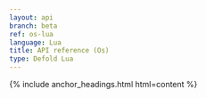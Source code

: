 ```yaml
---
layout: api
branch: beta
ref: os-lua
language: Lua
title: API reference (Os)
type: Defold Lua
---
```

{% include anchor_headings.html html=content %}